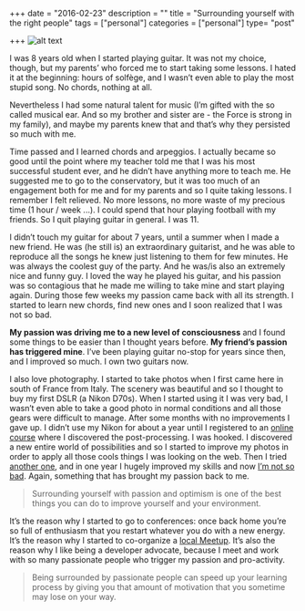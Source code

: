 +++
date = "2016-02-23"
description = ""
title = "Surrounding yourself with the right people"
tags = ["personal"]
categories = ["personal"]
type= "post"

+++
![alt text](../../../../img/cerini.jpeg "passion")

I was 8 years old when I started playing guitar. It was not my choice, though, but my parents’ who forced me to start taking some lessons. I hated it at the beginning: hours of solfège, and I wasn’t even able to play the most stupid song. No chords, nothing at all.

Nevertheless I had some natural talent for music (I’m gifted with the so called musical ear. And so my brother and sister are - the Force is strong in my family), and maybe my parents knew that and that’s why they persisted so much with me.

Time passed and I learned chords and arpeggios. I actually became so good until the point where my teacher told me that I was his most successful student ever, and he didn’t have anything more to teach me. He suggested me to go to the conservatory, but it was too much of an engagement both for me and for my parents and so I quite taking lessons.
I remember I felt relieved. No more lessons, no more waste of my precious time (1 hour / week ...). I could spend that hour playing football with my friends. So I quit playing guitar in general.
I was 11.

I didn’t touch my guitar for about 7 years, until a summer when I made a new friend. He was (he still is) an extraordinary guitarist, and he was able to reproduce all the songs he knew just listening to them for few minutes. He was always the coolest guy of the party. And he was/is also an extremely nice and funny guy. I loved the way he played his guitar, and his passion was so contagious that he made me willing to take mine and start playing again. During those few weeks my passion came back with all its strength. I started to learn new chords, find new ones and I soon realized that I was not so bad.

**My passion was driving me to a new level of consciousness** and I found some things to be easier than I thought years before. **My friend’s passion has triggered mine**. I’ve been playing guitar no-stop for years since then, and I improved so much. I own two guitars now.

I also love photography. I started to take photos when I first came here in south of France from Italy. The scenery was beautiful and so I thought to buy my first DSLR (a Nikon D70s). When I started using it I was very bad, I wasn’t even able to take a good photo in normal conditions and all those gears were difficult to manage. After some months with no improvements I gave up. I didn’t use my Nikon for about a year until I registered to an [online course](http://kelbyone.com/) where I discovered the post-processing. I was hooked. I discovered a new entire world of possibilities and so I started to improve my photos in order to apply all those cools things I was looking on the web. Then I tried [another one](http://strobist.blogspot.fr/2011/01/introducing-strobist-lighting-in-layers.html), and in one year I hugely improved my skills and now [I’m not so bad](https://www.flickr.com/photos/alebaffa/). Again, something that has brought my passion back to me.

> Surrounding yourself with passion and optimism is one of the best things you can do to improve yourself and your environment.

It’s the reason why I started to go to conferences: once back home you’re so full of enthusiasm that you restart whatever you do with a new energy.
It’s the reason why I started to co-organize a [local Meetup](http://www.meetup.com/French-Riviera-Software-Craftsmanship-Community/).
It’s also the reason why I like being a developer advocate, because I meet and work with so many passionate people who trigger my passion and pro-activity.

> Being surrounded by passionate people can speed up your learning process by giving you that amount of motivation that you sometime may lose on your way.
